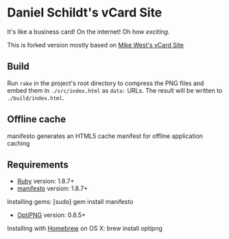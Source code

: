 # Daniel Schildt's vCard Site

It's like a business card!  On the internet!  Oh how _exciting_.

This is forked version mostly based on [Mike West's vCard Site](https://github.com/mikewest/vCard)



## Build

Run `rake` in the project's root directory to compress the PNG files and 
embed them in `./src/index.html` as `data:` URLs.  The result will be
written to `./build/index.html`.


## Offline cache
manifesto generates an HTML5 cache manifest for offline application caching




## Requirements ##

* [Ruby][] version: 1.8.7+
* [manifesto][] version: 1.8.7+

Installing gems:
    [sudo] gem install manifesto


* [OptiPNG][] version: 0.6.5+

Installing with [Homebrew][] on OS X:
	brew install optipng







[ruby]:			http://www.ruby-lang.org/en/						"Ruby Programming Language"
[manifesto]:	http://https://github.com/johntopley/manifesto/		"manifesto generates an HTML5 cache manifest for offline application caching"


[homebrew]:		http://mxcl.github.com/homebrew/					"Homebrew: The missing package manager for OS X"
[optipng]:		http://optipng.sourceforge.net/						"OptiPNG: Advanced PNG Optimizer"


[autiomaa]:		http://autiomaa.org									"Daniel Schildt"
